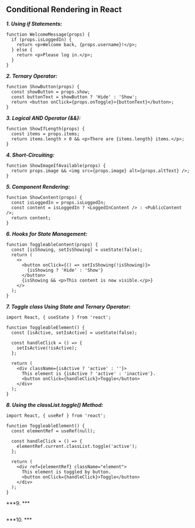 ## Conditional Rendering in React

***1. Using if Statements:***
```
function WelcomeMessage(props) {
  if (props.isLoggedIn) {
    return <p>Welcome back, {props.username}!</p>;
  } else {
    return <p>Please log in.</p>;
  }
}

```
***2. Ternary Operator:***
```
function ShowButton(props) {
  const showButton = props.show;
  const buttonText = showButton ? 'Hide' : 'Show';
  return <button onClick={props.onToggle}>{buttonText}</button>;
}

```
***3. Logical AND Operator (&&):***
```
function ShowIfLength(props) {
  const items = props.items;
  return items.length > 0 && <p>There are {items.length} items.</p>;
}

```
***4. Short-Circuiting:***
```
function ShowImageIfAvailable(props) {
  return props.image && <img src={props.image} alt={props.altText} />;
}

```
***5. Component Rendering:***
```
function ShowContent(props) {
  const isLoggedIn = props.isLoggedIn;
  const content = isLoggedIn ? <LoggedInContent /> : <PublicContent />;
  return content;
}

```
***6. Hooks for State Management:***
```
function ToggleableContent(props) {
  const [isShowing, setIsShowing] = useState(false);
  return (
    <>
      <button onClick={() => setIsShowing(!isShowing)}>
        {isShowing ? 'Hide' : 'Show'}
      </button>
      {isShowing && <p>This content is now visible.</p>}
    </>
  );
}

```
***7. Toggle class Using State and Ternary Operator:***
```
import React, { useState } from 'react';

function ToggleableElement() {
  const [isActive, setIsActive] = useState(false);

  const handleClick = () => {
    setIsActive(!isActive);
  };

  return (
    <div className={isActive ? 'active' : ''}>
      This element is {isActive ? 'active' : 'inactive'}.
      <button onClick={handleClick}>Toggle</button>
    </div>
  );
}

```
***8. Using the classList.toggle() Method:***
```
import React, { useRef } from 'react';

function ToggleableElement() {
  const elementRef = useRef(null);

  const handleClick = () => {
    elementRef.current.classList.toggle('active');
  };

  return (
    <div ref={elementRef} className="element">
      This element is toggled by button.
      <button onClick={handleClick}>Toggle</button>
    </div>
  );
}

```
***9. ***
```

```
***10. ***
```

```
